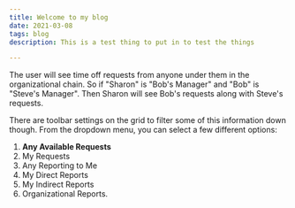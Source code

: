 ```yaml
---
title: Welcome to my blog
date: 2021-03-08
tags: blog
description: This is a test thing to put in to test the things

---
```

<div class="prose">
The user will see time off requests from anyone under them in the organizational chain. So if "Sharon" is "Bob's Manager" and "Bob" is "Steve's Manager". Then Sharon will see Bob's requests along with Steve's requests. 

There are toolbar settings on the grid to filter some of this information down though. From the dropdown menu, you can select a few different options:

1. **Any Available Requests**
2. My Requests
3. Any Reporting to Me
4. My Direct Reports
5. My Indirect Reports
6. Organizational Reports.
</div>